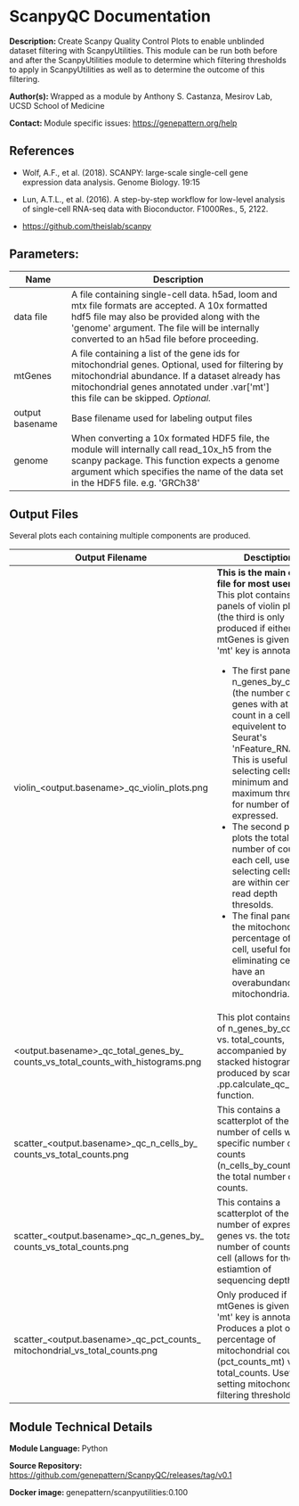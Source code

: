 # ScanpyQC Documentation

<b>Description: </b> Create Scanpy Quality Control Plots to enable unblinded dataset filtering with ScanpyUtilities. This module can be run both before and after the ScanpyUtilities module to determine which filtering thresholds to apply in ScanpyUtilities as well as to determine the outcome of this filtering.

<b>Author(s): </b> Wrapped as a module by Anthony S. Castanza, Mesirov Lab, UCSD School of Medicine

<b>Contact: </b> Module specific issues: https://genepattern.org/help

## References

- Wolf, A.F., et al. (2018). SCANPY: large-scale single-cell gene expression data analysis. Genome Biology. 19:15

- Lun, A.T.L., et al. (2016). A step-by-step workflow for low-level analysis of single-cell RNA-seq data with Bioconductor. F1000Res., 5, 2122.

- https://github.com/theislab/scanpy

## Parameters:

| Name | Description |
| ---- | ----------- |
| data file | A file containing single-cell data. h5ad, loom and mtx file formats are accepted. A 10x formatted hdf5 file may also be provided along with the 'genome' argument. The file will be internally converted to an h5ad file before proceeding. |
| mtGenes | A file containing a list of the gene ids for mitochondrial genes. Optional, used for filtering by mitochondrial abundance. If a dataset already has mitochondrial genes annotated under .var['mt'] this file can be skipped. <i>Optional.</i> |
| output basename | Base filename used for labeling output files |
| genome | When converting a 10x formated HDF5 file, the module will internally call read_10x_h5 from the scanpy package. This function expects a genome argument which specifies the name of the data set in the HDF5 file. e.g. 'GRCh38' |

## Output Files

<p> Several plots each containing multiple components are produced.

| Output Filename | Desctiption |
| --------------- | ----------- |
| violin_\<output.basename>_qc_violin_plots.png | <b>This is the main output file for most users.</b> <br>This plot contains 2-3 panels of violin plots (the third is only produced if either mtGenes is given, or the 'mt' key is annotated). <ul><li>The first panel plots n_genes_by_counts (the number of genes with at least 1 count in a cell - equivelent to Seurat's 'nFeature_RNA'). This is useful for selecting cells with minimum and maximum thresholds for number of genes expressed. <li>The second panel plots the total number of counts in each cell, useful for selecting cells which are within certian read depth thresolds. <li>The final panel plots the mitochondrial percentage of each cell, useful for eliminating cells that have an overabundance of mitochondria.</ul> |
| \<output.basename>_qc_total_genes_by\_<br>counts_vs_total_counts_with_histograms.png | This plot contains a plot of n_genes_by_counts vs. total_counts, accompanied by stacked histograms as produced by scanpy's .pp.calculate_qc_metrics function. |
| scatter_\<output.basename>\_qc_n_cells_by\_<br>counts_vs_total_counts.png | This contains a scatterplot of the number of cells with a specific number of counts (n_cells_by_counts) vs. the total number of counts. |
| scatter_\<output.basename>_qc_n_genes_by\_<br>counts_vs_total_counts.png | This contains a scatterplot of the number of expressed genes vs. the total number of counts in a cell (allows for the estiamtion of sequencing depth.) |
| scatter_\<output.basename>_qc_pct_counts\_<br>mitochondrial_vs_total_counts.png | Only produced if either mtGenes is given, or the 'mt' key is annotated. Produces a plot of the percentage of mitochondrial counts (pct_counts_mt) vs. total_counts. Useful for setting mitochondrial filtering thresholds |

## Module Technical Details
<b> Module Language: </b> Python

<b>Source Repository: </b> https://github.com/genepattern/ScanpyQC/releases/tag/v0.1

<b>Docker image: </b> genepattern/scanpyutilities:0.100
